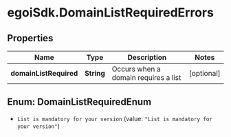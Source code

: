 # egoiSdk.DomainListRequiredErrors

## Properties
Name | Type | Description | Notes
------------ | ------------- | ------------- | -------------
**domainListRequired** | **String** | Occurs when a domain requires a list | [optional] 


<a name="DomainListRequiredEnum"></a>
## Enum: DomainListRequiredEnum


* `List is mandatory for your version` (value: `"List is mandatory for your version"`)




